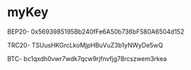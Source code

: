 # myKey

BEP20-
0x5693985195Bb240fFe6A50b736bF580A6504d152

TRC20-
TSUusHKGrcLkoMjpHBuVuZ3b1yNWyDe5wQ

BTC-
bc1qxdh0vwr7wdk7qcw9rjfnvfjg78rcszwem3rkea
